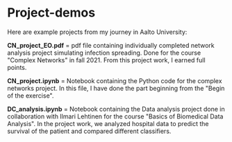 # Project-demos

Here are example projects from my journey in Aalto University:

**CN_project_EO.pdf** = pdf file containing individually completed network analysis project simulating infection spreading. Done for the course "Complex Networks" in fall 2021. From this project work, I earned full points. 

**CN_project.ipynb** = Notebook containing the Python code for the complex networks project. In this file, I have done the part beginning from the "Begin of the exercise".

**DC_analysis.ipynb** = Notebook containing the Data analysis project done in collaboration with Ilmari Lehtinen for the course "Basics of Biomedical Data Analysis". In the project work, we analyzed hospital data to predict the survival of the patient and compared different classifiers.

